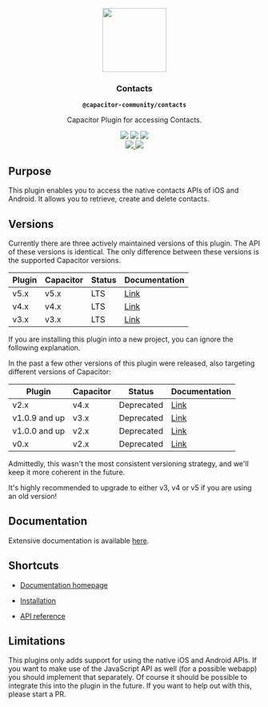 <p align="center">
  <img src="https://user-images.githubusercontent.com/236501/85893648-1c92e880-b7a8-11ea-926d-95355b8175c7.png" width="128" height="128" />
</p>

<h3 id="home" align="center">Contacts</h3>

<p align="center"><strong><code>@capacitor-community/contacts</code></strong></p>

<p align="center">Capacitor Plugin for accessing Contacts.</p>

<p align="center">
  <img src="https://img.shields.io/badge/supported%20capacitor%20versions-v3,%20v4%20and%20v5-blue?logo=Capacitor&style=flat-square" />
  <img src="https://img.shields.io/maintenance/yes/2024?style=flat-square" />
  <a href="https://www.npmjs.com/package/@capacitor-community/contacts">
    <img src="https://img.shields.io/npm/l/@capacitor-community/contacts?style=flat-square" />
  </a>
  <br>
  <a href="https://www.npmjs.com/package/@capacitor-community/contacts">
    <img src="https://img.shields.io/npm/dw/@capacitor-community/contacts?style=flat-square" />
  </a>
  <a href="https://www.npmjs.com/package/@capacitor-community/contacts">
    <img src="https://img.shields.io/npm/v/@capacitor-community/contacts?style=flat-square" />
  </a>
</p>

## Purpose

This plugin enables you to access the native contacts APIs of iOS and Android. It allows you to retrieve, create and delete contacts.

## Versions

Currently there are three actively maintained versions of this plugin. The API of these versions is identical. The only difference between these versions is the supported Capacitor versions.

| Plugin | Capacitor | Status | Documentation                                           |
| ------ | --------- | ------ | ------------------------------------------------------- |
| v5.x   | v5.x      | LTS    | [Link](https://capacitor-community.github.io/contacts/) |
| v4.x   | v4.x      | LTS    | [Link](https://capacitor-community.github.io/contacts/) |
| v3.x   | v3.x      | LTS    | [Link](https://capacitor-community.github.io/contacts/) |

If you are installing this plugin into a new project, you can ignore the following explanation.

In the past a few other versions of this plugin were released, also targeting different versions of Capacitor:

| Plugin        | Capacitor | Status     | Documentation                                                                                                   |
| ------------- | --------- | ---------- | --------------------------------------------------------------------------------------------------------------- |
| v2.x          | v4.x      | Deprecated | [Link](https://github.com/capacitor-community/contacts/blob/v2.0.0/README.md)                                   |
| v1.0.9 and up | v3.x      | Deprecated | [Link](https://github.com/capacitor-community/contacts/blob/1.1.3/README.md)                                    |
| v1.0.0 and up | v2.x      | Deprecated | [Link](https://github.com/capacitor-community/contacts/blob/0cb99be68dc8ee4547c75f932872bd065f5509d2/README.md) |
| v0.x          | v2.x      | Deprecated | [Link](https://github.com/capacitor-community/contacts/blob/0.1.1/README.md)                                    |

Admittedly, this wasn't the most consistent versioning strategy, and we'll keep it more coherent in the future.

It's highly recommended to upgrade to either v3, v4 or v5 if you are using an old version!

<p class="hide-next-element"></p>

## Documentation

<p class="hide-next-element"></p>

Extensive documentation is available [here](https://capacitor-community.github.io/contacts/).

<p class="hide-next-element"></p>

## Shortcuts

<p class="hide-next-element"></p>

- [Documentation homepage](https://capacitor-community.github.io/contacts/)

- [Installation](https://capacitor-community.github.io/contacts/#/getting-started-installation)

- [API reference](https://capacitor-community.github.io/contacts/#/api)

<!-- - [Examples](https://github.com/capacitor-community/contacts-examples) -->

## Limitations

This plugins only adds support for using the native iOS and Android APIs. If you want to make use of the JavaScript API as well (for a possible webapp) you should implement that separately. Of course it should be possible to integrate this into the plugin in the future. If you want to help out with this, please start a PR.
